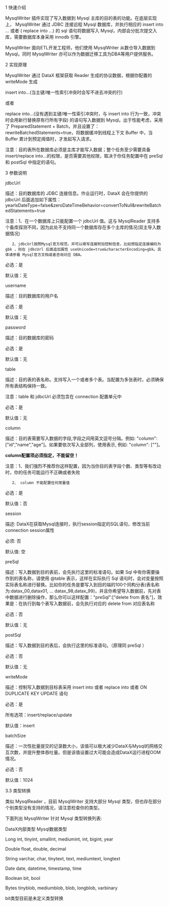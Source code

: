 1 快速介绍

MysqlWriter 插件实现了写入数据到 Mysql 主库的目的表的功能。在底层实现上， MysqlWriter 通过 JDBC 连接远程 Mysql 数据库，并执行相应的 insert into ... 或者 ( replace into ...) 的 sql 语句将数据写入 Mysql，内部会分批次提交入库，需要数据库本身采用 innodb 引擎。

MysqlWriter 面向ETL开发工程师，他们使用 MysqlWriter 从数仓导入数据到 Mysql。同时 MysqlWriter 亦可以作为数据迁移工具为DBA等用户提供服务。



2 实现原理

MysqlWriter 通过 DataX 框架获取 Reader 生成的协议数据，根据你配置的 writeMode 生成

insert into...(当主键/唯一性索引冲突时会写不进去冲突的行)

或者

replace into...(没有遇到主键/唯一性索引冲突时，与 insert into 行为一致，冲突时会用新行替换原有行所有字段) 的语句写入数据到 Mysql。出于性能考虑，采用了 PreparedStatement + Batch，并且设置了：rewriteBatchedStatements=true，将数据缓冲到线程上下文 Buffer 中，当 Buffer 累计到预定阈值时，才发起写入请求。

注意：目的表所在数据库必须是主库才能写入数据；整个任务至少需要具备 insert/replace into...的权限，是否需要其他权限，取决于你任务配置中在 preSql 和 postSql 中指定的语句。



3 参数说明

jdbcUrl

描述：目的数据库的 JDBC 连接信息。作业运行时，DataX 会在你提供的 jdbcUrl 后面追加如下属性：yearIsDateType=false&zeroDateTimeBehavior=convertToNull&rewriteBatchedStatements=true

  注意：1、在一个数据库上只能配置一个 jdbcUrl 值。这与 MysqlReader 支持多个备库探测不同，因为此处不支持同一个数据库存在多个主库的情况(双主导入数据情况)

       2、jdbcUrl按照Mysql官方规范，并可以填写连接附加控制信息，比如想指定连接编码为 gbk ，则在 jdbcUrl 后面追加属性 useUnicode=true&characterEncoding=gbk。具体请参看 Mysql官方文档或者咨询对应 DBA。

必选：是 

默认值：无 



username

描述：目的数据库的用户名 

必选：是 

默认值：无 



password

描述：目的数据库的密码 

必选：是 

默认值：无 



table

描述：目的表的表名称。支持写入一个或者多个表。当配置为多张表时，必须确保所有表结构保持一致。

  注意：table 和 jdbcUrl 必须包含在 connection 配置单元中

必选：是 

默认值：无 



column

描述：目的表需要写入数据的字段,字段之间用英文逗号分隔。例如: "column": ["id","name","age"]。如果要依次写入全部列，使用表示, 例如: "column": [""]。

**column配置项必须指定，不能留空！**

  注意：1、我们强烈不推荐你这样配置，因为当你目的表字段个数、类型等有改动时，你的任务可能运行不正确或者失败

       2、 column 不能配置任何常量值

必选：是 

默认值：否 



session

描述: DataX在获取Mysql连接时，执行session指定的SQL语句，修改当前connection session属性

必须: 否

默认值: 空



preSql

描述：写入数据到目的表前，会先执行这里的标准语句。如果 Sql 中有你需要操作到的表名称，请使用 @table 表示，这样在实际执行 Sql 语句时，会对变量按照实际表名称进行替换。比如你的任务是要写入到目的端的100个同构分表(表名称为:datax_00,datax01, ... datax_98,datax_99)，并且你希望导入数据前，先对表中数据进行删除操作，那么你可以这样配置："preSql":["delete from 表名"]，效果是：在执行到每个表写入数据前，会先执行对应的 delete from 对应表名称 

必选：否 

默认值：无 



postSql

描述：写入数据到目的表后，会执行这里的标准语句。（原理同 preSql ） 

必选：否 

默认值：无 



writeMode

描述：控制写入数据到目标表采用 insert into 或者 replace into 或者 ON DUPLICATE KEY UPDATE 语句

必选：是 

所有选项：insert/replace/update 

默认值：insert 



batchSize

描述：一次性批量提交的记录数大小，该值可以极大减少DataX与Mysql的网络交互次数，并提升整体吞吐量。但是该值设置过大可能会造成DataX运行进程OOM情况。

必选：否 

默认值：1024 



3.3 类型转换

类似 MysqlReader ，目前 MysqlWriter 支持大部分 Mysql 类型，但也存在部分个别类型没有支持的情况，请注意检查你的类型。



下面列出 MysqlWriter 针对 Mysql 类型转换列表:

DataX内部类型  Mysql数据类型

Long                 int, tinyint, smallint, mediumint, int, bigint, year

Double             float, double, decimal

String               varchar, char, tinytext, text, mediumtext, longtext

Date                 date, datetime, timestamp, time

Boolean            bit, bool

Bytes                tinyblob, mediumblob, blob, longblob, varbinary

bit类型目前是未定义类型转换

